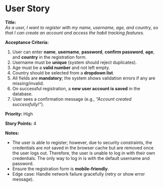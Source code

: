 # User Story
**Title:**  
_As a user, I want to register with my name, username, age, and country, so that I can create an account and access the habit tracking features._  

**Acceptance Criteria:**  
1. User can enter **name**, **username**, **password**, **confirm password**, **age**, and **country** in the registration form.  
2. Username must be **unique** (system should reject duplicates).  
3. Age must be a **valid number** and not left empty.  
4. Country should be selected from a **dropdown list**.  
5. All fields are **mandatory**; the system shows validation errors if any are missing/invalid.  
6. On successful registration, a **new user account is saved** in the database.  
7. User sees a confirmation message (e.g., _“Account created successfully!”_).  

**Priority:** High  

**Story Points:** 4  

**Notes:**  
- The user is able to register; however, due to security constraints, the credentials are not saved in the browser cache but are removed once the user logs out. Therefore, the user is unable to log in with their own credentials. The only way to log in is with the default username and password.  
- Ensure the registration form is **mobile-friendly**.  
- Edge case: Handle network failure gracefully (retry or show error message).  

